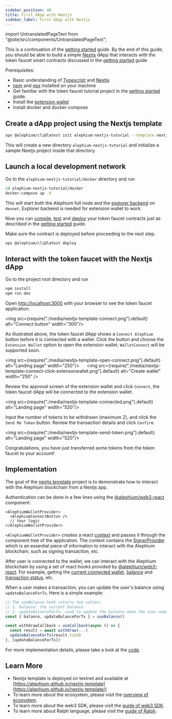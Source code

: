 ```yaml
---
sidebar_position: 40
title: First dApp with Nextjs
sidebar_label: First dApp with Nextjs
---
```


import UntranslatedPageText from "@site/src/components/UntranslatedPageText";

<UntranslatedPageText />

This is a continuation of the [getting started](/dapps/tutorials/quick-start)
guide. By the end of this guide, you should be able to build a simple
[Nextjs](https://nextjs.org/) dApp that interacts with the token faucet
smart contracts discussed in the [getting started](/dapps/tutorials/quick-start) guide

Prerequisites:

- Basic understanding of [Typescript](https://www.typescriptlang.org/)
  and [Nextjs](https://nextjs.org/)
- [npm](https://www.npmjs.com/) and
  [npx](https://www.npmjs.com/package/npx) installed on your machine
- Get familiar with the token faucet tutorial project in the [getting
  started](/dapps/tutorials/quick-start) guide.
- Install the [extension wallet](/wallet/extension-wallet/overview)
- Install docker and docker-compose

## Create a dApp project using the Nextjs template

```sh
npx @alephium/cli@latest init alephium-nextjs-tutorial --template nextjs
```

This will create a new directory `alephium-nextjs-tutorial` and
initialize a sample Nextjs project inside that directory.


## Launch a local development network

Go to the `alephium-nextjs-tutorial/docker` directory and run

```sh
cd alephium-nextjs-tutorial/docker
docker-compose up -d
```

This will start both the Alephium full node and the [explorer
backend](https://github.com/alephium/explorer-backend) on
`devnet`. Explorer backend is needed for extension wallet to work.

Now you can [compile](/dapps/tutorials/quick-start#compile-your-contract),
[test](/dapps/tutorials/quick-start#test-your-contract) and
[deploy](/dapps/tutorials/quick-start#deploy-your-contract) your token
faucet contracts just as described in the [getting
started](/dapps/tutorials/quick-start) guide.

Make sure the contract is deployed before proceeding to the next step.

```sh
npx @alephium/cli@latest deploy
```

## Interact with the token faucet with the Nextjs dApp

Go to the project root directory and run

```sh
npm install
npm run dev
```

Open [http://localhost:3000](http://localhost:3000) with your browser
to see the token faucet application.

<img src={require("./media/nextjs-template-connect.png").default}
alt="Connect button" width="300"/>

As illustrated above, the token faucet dApp shows a `Connect Alephium`
button before it is connected with a wallet. Click the button and
choose the `Extension Wallet` option to open the extension
wallet. `WalletConnect` will be supported soon.

<img src={require("./media/nextjs-template-open-connect.png").default} alt="Landing page" width="250"/>
&nbsp;&nbsp;&nbsp;&nbsp;
<img src={require("./media/nextjs-template-connect-click-extensonwallet.png").default} alt="Create wallet" width="250" />

Review the approval screen of the extension wallet and click
`Connect`, the token faucet dApp will be connected to the extension
wallet. 

<img src={require("./media/nextjs-template-connected.png").default} alt="Landing page" width="520"/>

Input the number of tokens to be withdrawn (maximum 2), and click
the `Send Me Token` button. Review the transaction details and click
`Confirm`.

<img src={require("./media/nextjs-template-send-token.png").default} alt="Landing page" width="520"/>

Congratulations, you have just transferred some tokens from the token
faucet to your account!

## Implementation

The goal of the [nextjs
template](https://github.com/alephium/nextjs-template) project is to
demonstrate how to interact with the Alephium blockchain from a Nextjs
app.

Authentication can be done in a few lines using the
[@alephium/web3-react](https://github.com/alephium/alephium-web3/tree/master/packages/web3-react)
component:

```tsx
<AlephiumWalletProvider>
  <AlephiumConnectButton />
  // Your logic
</AlephiumWalletProvider>
```

`<AlephiumWalletProvider>` creates a react
[context](https://reactjs.org/docs/context.html) and passes it through
the component tree of the application. The context
contains the
[SignerProvider](https://github.com/alephium/alephium-web3/blob/8cf20fee4c16091cf581518e9f411e31ec37955e/packages/web3-react/src/contexts/alephiumConnect.tsx#L56)
which is an essential piece of information to interact with the
Alephium blockchain, such as signing transaction, etc.

After user is connected to the wallet, we can interact with the
Alephium blockchain by using a set of react hooks provided by
[@alephium/web3-react](https://github.com/alephium/alephium-web3/tree/master/packages/web3-react). For
example, getting the [current
connected wallet](https://github.com/alephium/alephium-web3/blob/master/packages/web3-react/src/hooks/useWallet.tsx),
[balance](https://github.com/alephium/alephium-web3/blob/master/packages/web3-react/src/hooks/useBalance.tsx)
and [transaction
status](https://github.com/alephium/alephium-web3/blob/master/packages/web3-react/src/hooks/useTxStatus.tsx),
etc.

When a user makes a transaction, you can update the user's balance using `updateBalanceForTx`.
Here is a simple example:

```typescript
// The useBalance hook returns two values:
// 1. balance: the current balance
// 2. updateBalanceForTx: used to update the balance when the user makes a transaction.
const { balance, updateBalanceForTx } = useBalance()

const withdrawCallback = useCallback(async () => {
  const result = await withdraw(...)
  updateBalanceForTx(result.txId)
}, [updateBalanceForTx])
```

For more implementation details, please take a look at the
[code](https://github.com/alephium/nextjs-template). 

## Learn More

- Nextjs template is deployed on testnet and available at [https://alephium.github.io/nextjs-template](https://alephium.github.io/nextjs-template/)
- To learn more about the ecosystem, please visit the [overview of ecosystem](/dapps/ecosystem).
- To learn more about the web3 SDK, please visit the [guide of web3 SDK](/sdk/getting-started).
- To learn more about Ralph language, please visit the [guide of Ralph](/dapps/ralph/getting-started).
